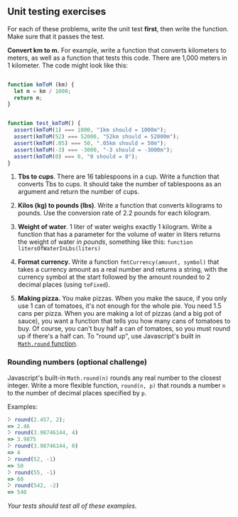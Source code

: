 Unit testing exercises
----------------------

For each of these problems, write the unit test **first**, then write the
function. Make sure that it passes the test.

**Convert km to m.** For example, write a function that converts kilometers to
meters, as well as a function that tests this code. There are 1,000 meters in
1 kilometer. The code might look like this:

```javascript

function kmToM (km) {
  let m = km / 1000;
  return m;
}


function test_kmToM() {
  assert(kmToM(1) === 1000, "1km should = 1000m");
  assert(kmToM(52) === 52000, "52km should = 52000m");
  assert(kmToM(.05) === 50, ".05km should = 50m");
  assert(kmToM(-3) === -3000, "-3 should = -3000m");
  assert(kmToM(0) === 0, "0 should = 0");
}
```

1. **Tbs to cups**. There are 16 tablespoons in a cup. Write a function that converts
   Tbs to cups. It should take the number of tablespoons as an argument and return
   the number of cups.

2. **Kilos (kg) to pounds (lbs)**. Write a function that converts kilograms to pounds.
    Use the conversion rate of 2.2 pounds for each kilogram.

3. **Weight of water**. 1 liter of water weighs exactly 1 kilogram. Write a function
   that has a parameter for the volume of water in liters returns the weight of
   water _in pounds_, something like this: `function litersOfWaterInLbs(liters)`

4. **Format currency.** Write a function `fmtCurrency(amount, symbol)` that
   takes a currency amount as a real number and returns a string, with the currency
   symbol at the start followed by the amount rounded to 2 decimal
   places (using `toFixed`).

5. **Making pizza.** You make pizzas. When you make the sauce, if you only use
   1 can of tomatoes, it's not enough for the whole pie. You need 1.5 cans per
   pizza. When you are making a lot of pizzas (and a big pot of sauce),
   you want a function that tells you how many cans of tomatoes to buy. Of
   course, you can't buy half a can of tomatoes, so you must round up if
   there's a half can. To "round up", use Javascript's built in
   [`Math.round` function](https://developer.mozilla.org/en-US/docs/Web/JavaScript/Reference/Global_Objects/Math/ceil).


### Rounding numbers (optional challenge)
Javascript's built-in `Math.round(n)` rounds any real number to the closest
integer. Write a more flexible function, `round(n, p)` that rounds a number `n`
to the number of decimal places specified by `p`.

Examples:

```javascript
⠕ round(2.457, 2);
=> 2.46
⠕ round(3.98746144, 4)
=> 3.9875
⠕ round(3.98746144, 0)
=> 4
⠕ round(52, -1)
=> 50
⠕ round(55, -1)
=> 60
⠕ round(542, -2)
=> 540
```

_Your tests should test all of these examples._
